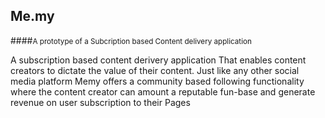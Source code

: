 ## Me.my

####<small>A prototype of a Subcription based Content delivery application</small>

<p>		
	A subscription based content derivery application That enables content creators to  dictate the value of their content. Just like any other social media platform Memy offers a community based following functionality where the content creator can amount a reputable fun-base and generate revenue on user subscription to their Pages
</p>
